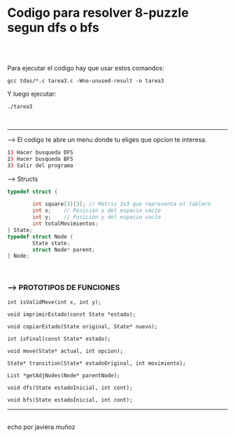 # Codigo para resolver 8-puzzle segun dfs o bfs

<br>
<br>

Para ejecutar el codigo hay que usar estos comandos:
````console
gcc tdas/*.c tarea3.c -Wno-unused-result -o tarea3
````

Y luego ejecutar:
````console
./tarea3
````

<br>

<hr>

--> El codigo te abre un menu donde tu eliges que opcion te interesa.

````bash
1) Hacer busqueda DFS
2) Hacer busqueda BFS
3) Salir del programa

````

--> Structs

````c
typedef struct {

		int square[3][3]; // Matriz 3x3 que representa el tablero
		int x;    // Posición x del espacio vacío
		int y;    // Posición y del espacio vacío
		int totalMovimientos;
} State;
typedef struct Node {
		State state;
		struct Node* parent;
} Node;
````
<br>

### --> PROTOTIPOS DE FUNCIONES 

`int isValidMove(int x, int y);`

`void imprimirEstado(const State *estado);`

`void copiarEstado(State original, State* nuevo);`

`int isFinal(const State* estado);`

`void move(State* actual, int opcion);`

`State* transition(State* estadoOriginal, int movimiento);`

`List *getAdjNodes(Node* parentNode);`

`void dfs(State estadoInicial, int cont);`

`void bfs(State estadoInicial, int cont);`
<br>

<hr>

<br>
echo por javiera muñoz
